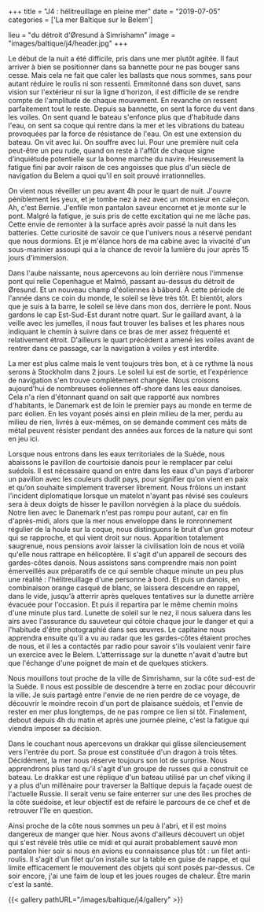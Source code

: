 +++
title = "J4 : hélitreuillage en pleine mer"
date = "2019-07-05"
categories = ['La mer Baltique sur le Belem']

lieu = "du détroit d'Øresund à Simrishamn"
image = "images/baltique/j4/header.jpg"
+++

Le début de la nuit a été difficile, pris dans une mer plutôt agitée. Il faut arriver à bien se positionner dans sa bannette pour ne pas bouger sans cesse. Mais cela ne fait que caler les ballasts que nous sommes, sans pour autant réduire le roulis ni son ressenti. Emmitonné dans son duvet, sans vision sur l'extérieur ni sur la ligne d'horizon, il est difficile de se rendre compte de l'amplitude de chaque mouvement. En revanche on ressent parfaitement tout le reste. Depuis sa bannette, on sent la force du vent dans les voiles. On sent quand le bateau s'enfonce plus que d'habitude dans l'eau, on sent sa coque qui rentre dans la mer et les vibrations du bateau provoquées par la force de résistance de l'eau. On est une extension du bateau. On vit avec lui. On souffre avec lui.
Pour une première nuit cela peut-être un peu rude, quand on reste à l'affût de chaque signe d’inquiétude potentielle sur la bonne marche du navire. Heureusement la fatigue fini par avoir raison de ces angoisses que plus d'un siècle de navigation du Belem a quoi qu'il en soit prouvé irrationnelles.

On vient nous réveiller un peu avant 4h pour le quart de nuit. J'ouvre péniblement les yeux, et je tombe nez à nez avec un monsieur en caleçon. Ah, c'est Bernie.
J'enfile mon pantalon saveur encornet et je monte sur le pont. Malgré la fatigue, je suis pris de cette excitation qui ne me lâche pas. Cette envie de remonter à la surface après avoir passé la nuit dans les batteries. Cette curiosité de savoir ce que l'univers nous a réservé pendant que nous dormions. Et je m'élance hors de ma cabine avec la vivacité d'un sous-marinier assoupi qui a la chance de revoir la lumière du jour après 15 jours d'immersion.

Dans l'aube naissante, nous apercevons au loin derrière nous l'immense pont qui relie Copenhague et Malmö, passant au-dessus du détroit de Øresund. Et un nouveau champ d'éoliennes à bâbord. À cette période de l'année dans ce coin du monde, le soleil se lève très tôt. Et bientôt, alors que je suis à la barre, le soleil se lève dans mon dos, derrière le pont. Nous gardons le cap Est-Sud-Est durant notre quart. Sur le gaillard avant, à la veille avec les jumelles, il nous faut trouver les balises et les phares nous indiquant le chemin à suivre dans ce bras de mer assez fréquenté et relativement étroit. D'ailleurs le quart précédent a amené les voiles avant de rentrer dans ce passage, car la navigation à voiles y est interdite.

La mer est plus calme mais le vent toujours très bon, et à ce rythme là nous serons à Stockholm dans 2 jours. Le soleil lui est de sortie, et l'expérience de navigation s'en trouve complètement changée.
Nous croisons aujourd'hui de nombreuses éoliennes off-shore dans les eaux danoises. Cela n'a rien d'étonnant quand on sait que rapporté aux nombres d'habitants, le Danemark est de loin le premier pays au monde en terme de parc éolien. En les voyant posés ainsi en plein milieu de la mer, perdu au milieu de rien, livrés à eux-mêmes, on se demande comment ces mâts de métal peuvent résister pendant des années aux forces de la nature qui sont en jeu ici.

Lorsque nous entrons dans les eaux territoriales de la Suède, nous abaissons le pavillon de courtoisie danois pour le remplacer par celui suédois. Il est nécessaire quand on entre dans les eaux d'un pays d'arborer un pavillon avec les couleurs dudit pays, pour signifier qu'on vient en paix et qu’on souhaite simplement traverser librement. Nous frôlons un instant l'incident diplomatique lorsque un matelot n'ayant pas révisé ses couleurs sera à deux doigts de hisser le pavillon norvégien à la place du suédois.
Notre lien avec le Danemark n'est pas rompu pour autant, car en fin d'après-midi, alors que la mer nous enveloppe dans le ronronnement régulier de la houle sur la coque, nous distinguons le bruit d'un gros moteur qui se rapproche, et qui vient droit sur nous. Apparition totalement saugrenue, nous pensions avoir laisser la civilisation loin de nous et voilà qu'elle nous rattrape en hélicoptère. Il s'agit d'un appareil de secours des gardes-côtes danois. Nous assistons sans comprendre mais non point émerveillés aux préparatifs de ce qui semble chaque minute un peu plus une réalité : l’hélitreuillage d'une personne à bord. Et puis un danois, en combinaison orange casqué de blanc, se laissera descendre en rappel, dans le vide, jusqu'à atterrir après quelques tentatives sur la dunette arrière évacuée pour l'occasion. Et puis il repartira par le même chemin moins d'une minute plus tard. Lunette de soleil sur le nez, il nous saluera dans les airs avec l'assurance du sauveteur qui côtoie chaque jour le danger et qui a l'habitude d'être photographié dans ses œuvres.
Le capitaine nous apprendra ensuite qu'il a vu au radar que les gardes-côtes étaient proches de nous, et il les a contactés par radio pour savoir s'ils voulaient venir faire un exercice avec le Belem. L’atterrissage sur la dunette n'avait d'autre but que l'échange d'une poignet de main et de quelques stickers.

Nous mouillons tout proche de la ville de Simrishamn, sur la côte sud-est de la Suède. Il nous est possible de descendre à terre en zodiac pour découvrir la ville. Je suis partagé entre l'envie de ne rien perdre de ce voyage, de découvrir le moindre recoin d'un port de plaisance suédois, et l'envie de rester en mer plus longtemps, de ne pas rompre ce lien si tôt. Finalement, debout depuis 4h du matin et après une journée pleine, c'est la fatigue qui viendra imposer sa décision.

Dans le couchant nous apercevons un drakkar qui glisse silencieusement vers l'entrée du port. Sa proue est constituée d'un dragon à trois têtes. Décidément, la mer nous réserve toujours son lot de surprise. Nous apprendrons plus tard qu'il s'agit d'un groupe de russes qui a construit ce bateau. Le drakkar est une réplique d'un bateau utilisé par un chef viking il y a plus d'un millénaire pour traverser la Baltique depuis la façade ouest de l'actuelle Russie. Il serait venu se faire enterrer sur une des îles proches de la côte suédoise, et leur objectif est de refaire le parcours de ce chef et de retrouver l'île en question.

Ainsi proche de la côte nous sommes un peu à l'abri, et il est moins dangereux de manger que hier. Nous avons d'ailleurs découvert un objet qui s'est révélé très utile ce midi et qui aurait probablement sauvé mon pantalon hier soir si nous en avions eu connaissance plus tôt : un filet anti-roulis. Il s'agit d'un filet qu'on installe sur la table en guise de nappe, et qui limite efficacement le mouvement des objets qui sont posés par-dessus.
Ce soir encore, j'ai une faim de loup et les joues rouges de chaleur. Être marin c'est la santé.


{{< gallery pathURL="/images/baltique/j4/gallery" >}}